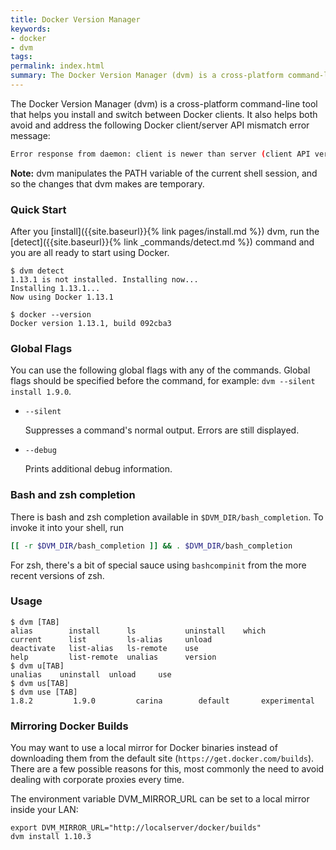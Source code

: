 ```yaml
---
title: Docker Version Manager
keywords:
- docker
- dvm
tags:
permalink: index.html
summary: The Docker Version Manager (dvm) is a cross-platform command-line tool that helps you install and switch between Docker clients
---
```


The Docker Version Manager (dvm) is a cross-platform command-line tool that helps
you install and switch between Docker clients. It also helps both avoid and address the following Docker client/server API mismatch error message:

```bash
Error response from daemon: client is newer than server (client API version: 1.21, server API version: 1.20)
```

**Note:** dvm manipulates the PATH variable of the current shell
session, and so the changes that dvm makes are temporary.


### Quick Start
After you [install]({{site.baseurl}}{% link pages/install.md %}) dvm, run
the [detect]({{site.baseurl}}{% link _commands/detect.md %}) command and you
are all ready to start using Docker.

```
$ dvm detect
1.13.1 is not installed. Installing now...
Installing 1.13.1...
Now using Docker 1.13.1

$ docker --version
Docker version 1.13.1, build 092cba3
```

### Global Flags
You can use the following global flags with any
of the commands. Global flags should be specified before the command,
for example: `dvm --silent install 1.9.0`.

* `--silent`

  Suppresses a command's normal output. Errors are still displayed.
* `--debug`

  Prints additional debug information.

### Bash and zsh completion

There is bash and zsh completion available in `$DVM_DIR/bash_completion`. To invoke it into your shell, run

```bash
[[ -r $DVM_DIR/bash_completion ]] && . $DVM_DIR/bash_completion
```

For zsh, there's a bit of special sauce using `bashcompinit` from the more recent versions of zsh.

### Usage

```
$ dvm [TAB]
alias        install      ls           uninstall    which
current      list         ls-alias     unload
deactivate   list-alias   ls-remote    use
help         list-remote  unalias      version
$ dvm u[TAB]
unalias    uninstall  unload     use
$ dvm us[TAB]
$ dvm use [TAB]
1.8.2         1.9.0         carina        default       experimental
```

### Mirroring Docker Builds

You may want to use a local mirror for Docker binaries instead of downloading them from the default site (`https://get.docker.com/builds`). There are a few possible reasons for this, most commonly the need to avoid dealing with corporate proxies every time.

The environment variable DVM_MIRROR_URL can be set to a local mirror inside your LAN:

```
export DVM_MIRROR_URL="http://localserver/docker/builds"
dvm install 1.10.3
```
